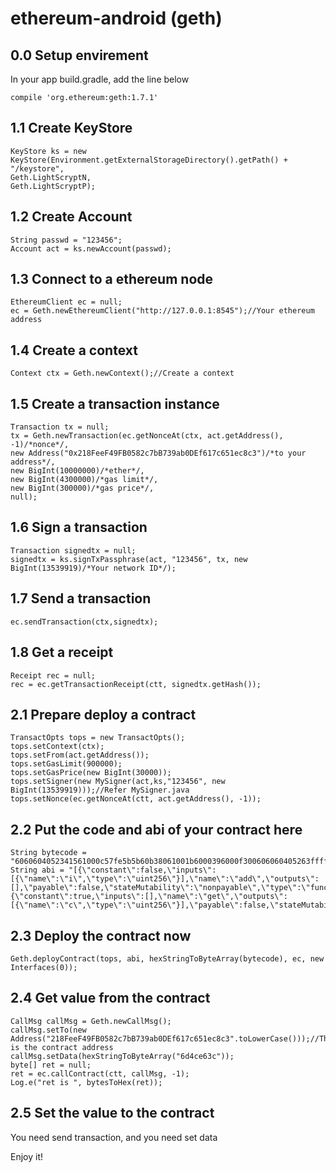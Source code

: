 # ethereum-android (geth)

## 0.0 Setup envirement
In your app build.gradle, add the line below
```
compile 'org.ethereum:geth:1.7.1'
```
## 1.1 Create KeyStore
 ```
 KeyStore ks = new KeyStore(Environment.getExternalStorageDirectory().getPath() + 
 "/keystore", 
 Geth.LightScryptN, 
 Geth.LightScryptP);
```
## 1.2 Create Account
```
String passwd = "123456";
Account act = ks.newAccount(passwd);
```
## 1.3 Connect to a ethereum node
```
EthereumClient ec = null;
ec = Geth.newEthereumClient("http://127.0.0.1:8545");//Your ethereum address
```
## 1.4 Create a context
```
Context ctx = Geth.newContext();//Create a context
```
## 1.5 Create a transaction instance
```
Transaction tx = null;
tx = Geth.newTransaction(ec.getNonceAt(ctx, act.getAddress(), -1)/*nonce*/, 
new Address("0x218FeeF49FB0582c7bB739ab0DEf617c651ec8c3")/*to your address*/,
new BigInt(10000000)/*ether*/, 
new BigInt(4300000)/*gas limit*/, 
new BigInt(300000)/*gas price*/, 
null);
```
## 1.6 Sign a transaction
```
Transaction signedtx = null;
signedtx = ks.signTxPassphrase(act, "123456", tx, new BigInt(13539919)/*Your network ID*/);
```
## 1.7 Send a transaction
```
ec.sendTransaction(ctx,signedtx);
```
## 1.8 Get a receipt
```
Receipt rec = null;
rec = ec.getTransactionReceipt(ctt, signedtx.getHash());
```
## 2.1 Prepare deploy a contract
```
TransactOpts tops = new TransactOpts();
tops.setContext(ctx);
tops.setFrom(act.getAddress());
tops.setGasLimit(900000);
tops.setGasPrice(new BigInt(30000));
tops.setSigner(new MySigner(act,ks,"123456", new BigInt(13539919)));//Refer MySigner.java
tops.setNonce(ec.getNonceAt(ctt, act.getAddress(), -1));
```
## 2.2 Put the code and abi of your contract here
```
String bytecode = "6060604052341561000c57fe5b5b60b38061001b6000396000f300606060405263ffffffff7c01000000000000000000000000000000000000000000000000000000006000350416631003e2d2811460435780636d4ce63c146055575bfe5b3415604a57fe5b60536004356074565b005b3415605c57fe5b60626080565b60408051918252519081900360200190f35b60008054820190555b50565b6000545b905600a165627a7a72305820cea55ffbb44b744ad40c6f202f52d1fcd2d8cc0a1cf29b6b3f93e6a4b1b0f3120029";
String abi = "[{\"constant\":false,\"inputs\":[{\"name\":\"i\",\"type\":\"uint256\"}],\"name\":\"add\",\"outputs\":[],\"payable\":false,\"stateMutability\":\"nonpayable\",\"type\":\"function\"},{\"constant\":true,\"inputs\":[],\"name\":\"get\",\"outputs\":[{\"name\":\"c\",\"type\":\"uint256\"}],\"payable\":false,\"stateMutability\":\"view\",\"type\":\"function\"}]";
```
## 2.3 Deploy the contract now
```
Geth.deployContract(tops, abi, hexStringToByteArray(bytecode), ec, new Interfaces(0));
```
## 2.4 Get value from the contract
```
CallMsg callMsg = Geth.newCallMsg();
callMsg.setTo(new Address("218FeeF49FB0582c7bB739ab0DEf617c651ec8c3".toLowerCase()));//This is the contract address
callMsg.setData(hexStringToByteArray("6d4ce63c"));
byte[] ret = null;
ret = ec.callContract(ctt, callMsg, -1);
Log.e("ret is ", bytesToHex(ret));
```
## 2.5 Set the value to the contract
You need send transaction, and you need set data

Enjoy it!

